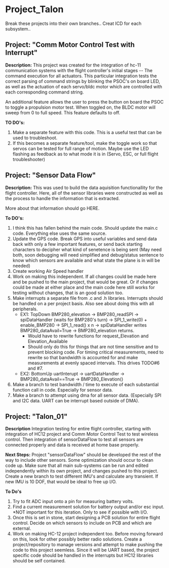 # Project_Talon

Break these projects into their own branches..
Creat ICD for each subsystem..

## Project: "Comm Motor Control Test with Interrupt"
**Description:** This project was created for the integration of hc-11 communication systems with the flight controller's initial stages -- The command execution for all actuators. This particular integration tests the correct parsing of command strings by blinking the PSOC's on board LED, as well as the actuation of each servo/bldc motor which are controlled with each corresponding command string.<br>

An additional feature allows the user to press the button on board the PSOC to toggle a propulsion motor test. When toggled on, the BLDC motor will sweep from 0 to full speed. This feature defaults to off. <br>

**TO DO's:**
1. Make a separate feature with this code. This is a useful test that can be used to troubleshoot. 
2. If this becomes a separate feature/tool, make the toggle work so that servos can be tested for full range of motion. Maybe use the LED flashing as feedback as to what mode it is in (Servo, ESC, or full flight troubleshooter) <br>

## Project: "Sensor Data Flow"
**Description:** This was used to build the data aquisition functionallity for the flight controller. Here, all of the sensor libraries were constructed as well as the process to handle the information that is extracted. <br>

More about that information should go HERE. <br>

**To DO's:**
1. I think this has fallen behind the main code. Should update the main.c code. Everything else uses the same source.
2. Update the GPS code. Break GPS into useful variables and send data back with only a few important features, or send back starting characters to decipher what kind of senetence is being sent (May need both, soon debugging will need simplified and debug/status sentence to know which sensors are available and what state the plane is in will be needed)
3. Create working Air Speed handler
4. Work on making this independent. If all changes could be made here and be pushed to the main project, that would be great. Or if changes could be made at either place and the main code here still works for testing without changes, that is an good solution too. 
5. Make interrupts a separate file from .c and .h libraries. Interrupts should be handled on a per project basis. Also see about doing this with all peripherals. 
	* EX1: TopDown   BMP280_elevation -> BMP280_readSPI -> spiDataHandler (waits for BMP280's turn) -> SPI_1_write(0) + enable_BMP280 -> SPI_1_read() x n -> spiDataHandler writes BMP280_dataAvail=True -> BMP280_elevation returns. 
		- Would have to rewrite functions for request_Elevation and Elevation_Available 
		- Should only do this for things that are not time sensitive and to prevent blocking code. For timing critical measurements, need to rewrite so that bandwidth is accounted for and make measurements at evenly spaced intervals. This drives TODO#6 and #7.
	* EX2: BottomUp  uartInterupt -> uartDataHandler  -> BMP280_dataAvail==True -> BMP280_Elevation()
6. Make a branch to test bandwidth / time to execute of each substantial function call in code. Especially for sensor data.
7. Make a branch to attempt using dma for all sensor data. (Especially SPI and I2C data. UART can be interrupt based outside of DMA).

## Project: "Talon_01"
**Description** Integration testing for entire flight controller, starting with integration of HC12 project and Comm Motor Control Test to test wireless control. Then integration of sensorDataFlow to test all sensors are connected properly and data is received at home base properly. 

**Next Steps:** Project "sensorDataFlow" should be developed the rest of the way to include other  sensors. Some optimization should occur to clean code up. Make sure that all main sub-systems can be run and edited independently within its own project, and changes pushed to this project. Create a new branch to test different IMU's and calculate any transient. If new IMU is 10 DOF, that would be ideal to free up I/O.

**To Do's**
1. Try to fit ADC input onto a pin for measuring battery volts.
2. Find a current measurement solution for battery output and/or esc input. *NOT important for this iteration. Only to see if possible with I/O.
3. Once this is set in stone, start designing a PCB solution for entire flight control. Decide on which sensors to include on PCB and which are external.
4. Work on making HC-12 project independent too. Before moving forward on this, look for other possibly better radio solutions. Create a project/repository to manage versions and attempt to make pushing the code to this project seemless. Since it will be UART based, the project specific code should be handled in the interrupts but HC12 libraries should be self contained.
